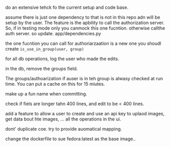do an extensive tehck fo the current setup and code base. 

assume there is just one dependency to that is not in this repo adn will be setup by the user. The feature is the apbility to call the authorization server. 
So, if in testing mode only you canmock this one fucntion. 
otherwise callthe auth server. 
so update. app/dependencies.py

the one fucntion you can call for authoriarzaation is a new one you shoudl create `is_use_in_group(user, group)`

for all db operations, log the user who made the edits. 

in the db, remove the groups field. 

The groups/authoarization if auser is in teh group is alwasy checked at run time. You can put a cache on this for 15 miutes. 

make up a fun name when committing. 

check if fiels are longer tahn 400 lines, and edit to be < 400 lines. 


add a feature to allow a user to create and use an api key to uplaod images, get data bout hte images, ... all the operations in the ui. 

dont' duplicate coe. try to provide auomatical mapping. 

change the dockerfile to sue fedora:latest as the base image.. 